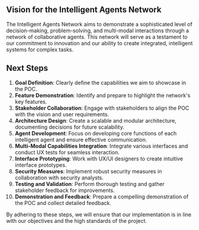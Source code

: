 ## Vision for the Intelligent Agents Network

The Intelligent Agents Network aims to demonstrate a sophisticated level of decision-making, problem-solving, and multi-modal interactions through a network of collaborative agents. This network will serve as a testament to our commitment to innovation and our ability to create integrated, intelligent systems for complex tasks.

## Next Steps

1. **Goal Definition**: Clearly define the capabilities we aim to showcase in the POC.
2. **Feature Demonstration**: Identify and prepare to highlight the network's key features.
3. **Stakeholder Collaboration**: Engage with stakeholders to align the POC with the vision and user requirements.
4. **Architecture Design**: Create a scalable and modular architecture, documenting decisions for future scalability.
5. **Agent Development**: Focus on developing core functions of each intelligent agent and ensure effective communication.
6. **Multi-Modal Capabilities Integration**: Integrate various interfaces and conduct UX tests for seamless interaction.
7. **Interface Prototyping**: Work with UX/UI designers to create intuitive interface prototypes.
8. **Security Measures**: Implement robust security measures in collaboration with security analysts.
9. **Testing and Validation**: Perform thorough testing and gather stakeholder feedback for improvements.
10. **Demonstration and Feedback**: Prepare a compelling demonstration of the POC and collect detailed feedback.

By adhering to these steps, we will ensure that our implementation is in line with our objectives and the high standards of the project.